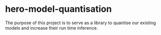 # hero-model-quantisation
The purpose of this project is to serve as a library to quantise our existing models and increase their run time inference.
